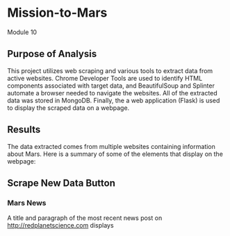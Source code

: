 # Mission-to-Mars
Module 10

## Purpose of Analysis
This project utilizes web scraping and various tools to extract data from active websites. Chrome Developer Tools are used to identify HTML components associated with target data, and BeautifulSoup and Splinter automate a browser needed to navigate the websites. All of the extracted data was stored in MongoDB. Finally, the a web application (Flask) is used to display the scraped data on a webpage.

## Results
The data extracted comes from multiple websites containing information about Mars. Here is a summary of some of the elements that display on the webpage:

## Scrape New Data Button


### Mars News
A title and paragraph of the most recent news post on http://redplanetscience.com displays
